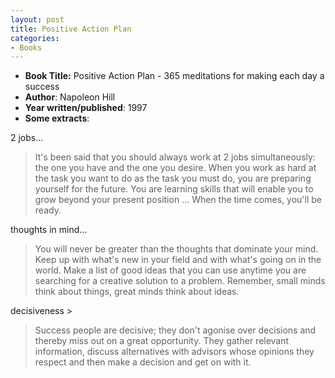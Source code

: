 ```yaml
---
layout: post
title: Positive Action Plan
categories:
- Books
---
```


- **Book Title:** Positive Action Plan - 365 meditations for making each day a success
- **Author**: Napoleon Hill
- **Year written/published**: 1997
- **Some extracts**:

2 jobs...

> It's been said that you should always work at 2 jobs simultaneously: the one you have and the one you desire. When you work as hard at the task you want to do as the task you must do, you are preparing yourself for the future. You are learning skills that will enable you to grow beyond your present position … When the time comes, you'll be ready.

thoughts in mind...

> You will never be greater than the thoughts that dominate your mind. Keep up with what's new in your field and with what's going on in the world. Make a list of good ideas that you can use anytime you are searching for a creative solution to a problem. Remember, small minds think about things, great minds think about ideas.

decisiveness >

> Success people are decisive; they don't agonise over decisions and thereby miss out on a great opportunity. They gather relevant information, discuss alternatives with advisors whose opinions they respect and then make a decision and get on with it.

